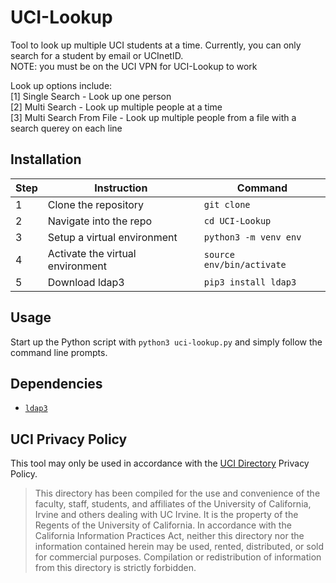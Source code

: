 # UCI-Lookup
Tool to look up multiple UCI students at a time.
Currently, you can only search for a student by email or UCInetID.  
NOTE: you must be on the UCI VPN for UCI-Lookup to work

Look up options include:  
    [1] Single Search - Look up one person  
    [2] Multi Search - Look up multiple people at a time  
    [3] Multi Search From File - Look up multiple people from a file with a search querey on each line

## Installation
| Step | Instruction | Command |
| --- | --- | --- |
| 1 | Clone the repository | `git clone`  |
| 2 | Navigate into the repo | `cd UCI-Lookup` |
| 3 | Setup a virtual environment | `python3 -m venv env` |
| 4 | Activate the virtual environment | `source env/bin/activate` |
| 5 | Download ldap3 | `pip3 install ldap3` |

## Usage
Start up the Python script with `python3 uci-lookup.py` and simply follow the command line prompts.

## Dependencies
- [`ldap3`](https://pypi.org/project/ldap3/)  

## UCI Privacy Policy
This tool may only be used in accordance with the [UCI Directory](https://directory.uci.edu/) Privacy Policy. 
> This directory has been compiled for the use and convenience of the faculty, staff, students, and affiliates of the University of California, Irvine and others dealing with UC Irvine. It is the property of the Regents of the University of California. In accordance with the California Information Practices Act, neither this directory nor the information contained herein may be used, rented, distributed, or sold for commercial purposes. Compilation or redistribution of information from this directory is strictly forbidden.
